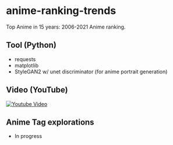 # anime-ranking-trends
Top Anime in 15 years: 2006-2021 Anime ranking.

## Tool (Python)
 - requests
 - matplotlib
 - StyleGAN2 w/ unet discriminator (for anime portrait generation)
## Video (YouTube)

[![Youtube Video](http://img.youtube.com/vi/lfs43elDxY4/0.jpg)](https://www.youtube.com/watch?v=lfs43elDxY4 "Top Anime Ranking 2006-2021")

## Anime Tag explorations

 - In progress
